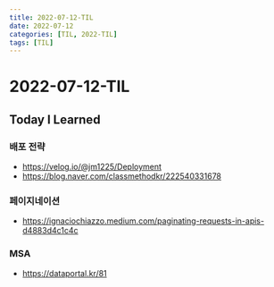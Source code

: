 ```yaml
---
title: 2022-07-12-TIL
date: 2022-07-12
categories: [TIL, 2022-TIL]
tags: [TIL]
---
```


# 2022-07-12-TIL

## Today I Learned

### 배포 전략

- https://velog.io/@jm1225/Deployment
- https://blog.naver.com/classmethodkr/222540331678

### 페이지네이션

- https://ignaciochiazzo.medium.com/paginating-requests-in-apis-d4883d4c1c4c


### MSA

- https://dataportal.kr/81